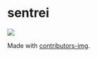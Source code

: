 # sentrei

<a href="https://github.com/sentrei/sentrei/graphs/contributors">
  <img src="https://contributors-img.web.app/image?repo=sentrei/sentrei" />
</a>

Made with [contributors-img](https://contributors-img.web.app).
